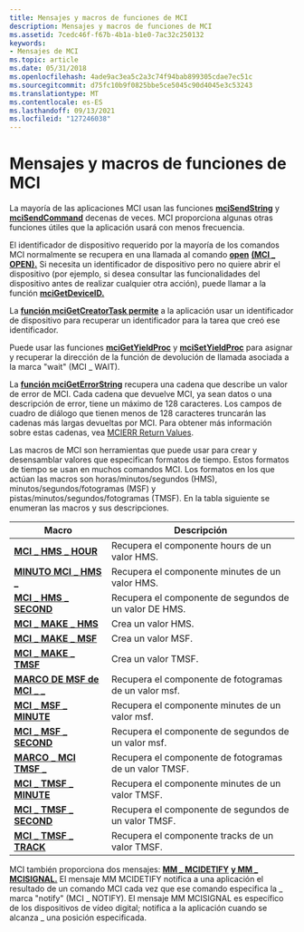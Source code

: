 ```yaml
---
title: Mensajes y macros de funciones de MCI
description: Mensajes y macros de funciones de MCI
ms.assetid: 7cedc46f-f67b-4b1a-b1e0-7ac32c250132
keywords:
- Mensajes de MCI
ms.topic: article
ms.date: 05/31/2018
ms.openlocfilehash: 4ade9ac3ea5c2a3c74f94bab899305cdae7ec51c
ms.sourcegitcommit: d75fc10b9f0825bbe5ce5045c90d4045e3c53243
ms.translationtype: MT
ms.contentlocale: es-ES
ms.lasthandoff: 09/13/2021
ms.locfileid: "127246038"
---
```

# <a name="mci-functions-macros-and-messages"></a>Mensajes y macros de funciones de MCI

La mayoría de las aplicaciones MCI usan las funciones [**mciSendString**](/previous-versions//dd757161(v=vs.85)) y [**mciSendCommand**](/previous-versions//dd757160(v=vs.85)) decenas de veces. MCI proporciona algunas otras funciones útiles que la aplicación usará con menos frecuencia.

El identificador de dispositivo requerido por la mayoría de los comandos MCI normalmente se recupera en una llamada al comando [**open**](open.md) [**(MCI \_ OPEN).**](mci-open.md) Si necesita un identificador de dispositivo pero no quiere abrir el dispositivo (por ejemplo, si desea consultar las funcionalidades del dispositivo antes de realizar cualquier otra acción), puede llamar a la función [**mciGetDeviceID.**](/previous-versions//dd757156(v=vs.85))

La [**función mciGetCreatorTask permite**](/previous-versions//dd757155(v=vs.85)) a la aplicación usar un identificador de dispositivo para recuperar un identificador para la tarea que creó ese identificador.

Puede usar las funciones [**mciGetYieldProc**](/previous-versions//dd757159(v=vs.85)) y [**mciSetYieldProc**](/previous-versions//dd757163(v=vs.85)) para asignar y recuperar la dirección de la función de devolución de llamada asociada a la marca "wait" (MCI \_ WAIT).

La [**función mciGetErrorString**](/previous-versions//dd757158(v=vs.85)) recupera una cadena que describe un valor de error de MCI. Cada cadena que devuelve MCI, ya sean datos o una descripción de error, tiene un máximo de 128 caracteres. Los campos de cuadro de diálogo que tienen menos de 128 caracteres truncarán las cadenas más largas devueltas por MCI. Para obtener más información sobre estas cadenas, vea [MCIERR Return Values](mcierr-return-values.md).

Las macros de MCI son herramientas que puede usar para crear y desensamblar valores que especifican formatos de tiempo. Estos formatos de tiempo se usan en muchos comandos MCI. Los formatos en los que actúan las macros son horas/minutos/segundos (HMS), minutos/segundos/fotogramas (MSF) y pistas/minutos/segundos/fotogramas (TMSF). En la tabla siguiente se enumeran las macros y sus descripciones.



| Macro                                        | Descripción                                        |
|----------------------------------------------|----------------------------------------------------|
| [**MCI \_ HMS \_ HOUR**](mci-hms-hour.md)       | Recupera el componente hours de un valor HMS.   |
| [**MINUTO MCI \_ HMS \_**](mci-hms-minute.md)   | Recupera el componente minutes de un valor HMS. |
| [**MCI \_ HMS \_ SECOND**](mci-hms-second.md)   | Recupera el componente de segundos de un valor DE HMS. |
| [**MCI \_ MAKE \_ HMS**](mci-make-hms.md)       | Crea un valor HMS.                              |
| [**MCI \_ MAKE \_ MSF**](mci-make-msf.md)       | Crea un valor MSF.                              |
| [**MCI \_ MAKE \_ TMSF**](mci-make-tmsf.md)     | Crea un valor TMSF.                              |
| [**MARCO DE MSF de MCI \_ \_**](/previous-versions//dd743438(v=vs.85))     | Recupera el componente de fotogramas de un valor msf.  |
| [**MCI \_ MSF \_ MINUTE**](mci-msf-minute.md)   | Recupera el componente minutes de un valor msf. |
| [**MCI \_ MSF \_ SECOND**](mci-msf-second.md)   | Recupera el componente de segundos de un valor msf. |
| [**MARCO \_ MCI TMSF \_**](mci-tmsf-frame.md)   | Recupera el componente de fotogramas de un valor TMSF.  |
| [**MCI \_ TMSF \_ MINUTE**](mci-tmsf-minute.md) | Recupera el componente minutes de un valor TMSF. |
| [**MCI \_ TMSF \_ SECOND**](mci-tmsf-second.md) | Recupera el componente de segundos de un valor TMSF. |
| [**MCI \_ TMSF \_ TRACK**](mci-tmsf-track.md)   | Recupera el componente tracks de un valor TMSF.  |



 

MCI también proporciona dos mensajes: [**MM \_ MCIDETIFY**](mm-mcinotify.md) [**y MM \_ MCISIGNAL.**](mm-mcisignal.md) El mensaje MM MCIDETIFY notifica a una aplicación el resultado de un comando MCI cada vez que ese comando especifica la \_ marca "notify" (MCI \_ NOTIFY). El mensaje MM MCISIGNAL es específico de los dispositivos de vídeo digital; notifica a la aplicación cuando se alcanza \_ una posición especificada.

 

 